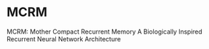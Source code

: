 # MCRM
MCRM: Mother Compact Recurrent Memory A Biologically Inspired Recurrent Neural Network Architecture
